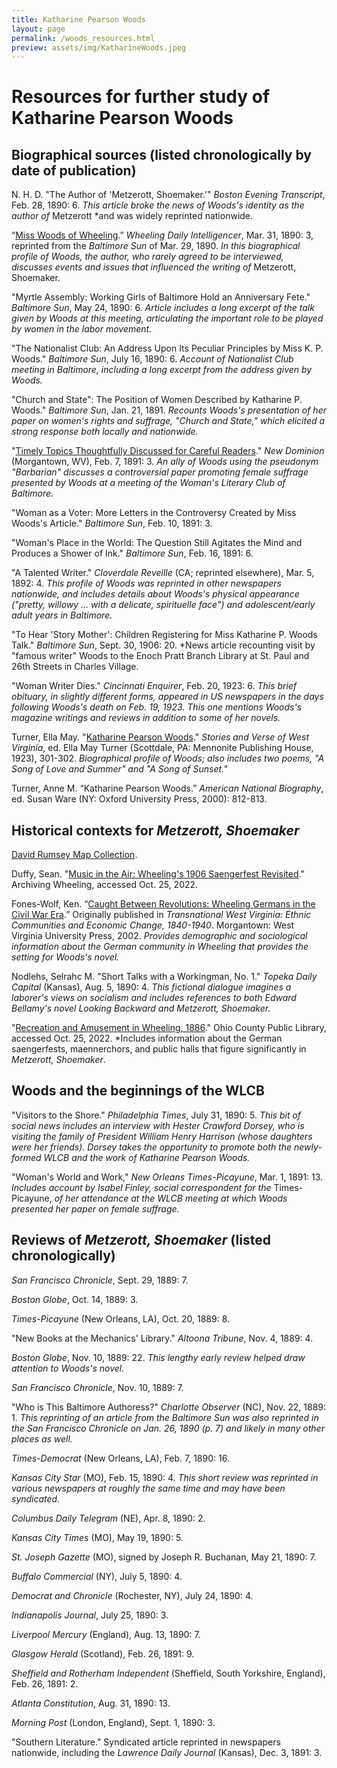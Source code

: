 ```yaml
---
title: Katharine Pearson Woods
layout: page
permalink: /woods_resources.html
preview: assets/img/KatharineWoods.jpeg
---
```


# Resources for further study of Katharine Pearson Woods

## Biographical sources (listed chronologically by date of publication)

N. H. D. "The Author of 'Metzerott, Shoemaker.'" _Boston Evening Transcript_, Feb. 28, 1890: 6. *This article broke the news of Woods's identity as the author of* Metzerott *and was widely reprinted nationwide. 

“[Miss Woods of Wheeling](https://chroniclingamerica.loc.gov/lccn/sn84026844/1890-03-31/ed-1/seq-3/#date1=1777&sort=date&rows=20&words=Katharine+Woods&searchType=basic&sequence=0&index=2&state=West+Virginia&date2=1930&proxtext=katharine+AND+woods&y=0&x=0&dateFilterType=yearRange&page=1).” _Wheeling Daily Intelligencer_, Mar. 31, 1890: 3, reprinted from the _Baltimore Sun_ of Mar. 29, 1890. *In this biographical profile of Woods, the author, who rarely agreed to be interviewed, discusses events and issues that influenced the writing of* Metzerott, Shoemaker.

"Myrtle Assembly: Working Girls of Baltimore Hold an Anniversary Fete." _Baltimore Sun_, May 24, 1890: 6. *Article includes a long excerpt of the talk given by Woods at this meeting, articulating the important role to be played by women in the labor movement.*

"The Nationalist Club: An Address Upon Its Peculiar Principles by Miss K. P. Woods." _Baltimore Sun_, July 16, 1890: 6. *Account of Nationalist Club meeting in Baltimore, including a long excerpt from the address given by Woods.*

"Church and State": The Position of Women Described by Katharine P. Woods." _Baltimore Sun_, Jan. 21, 1891. *Recounts Woods's presentation of her paper on women's rights and suffrage, "Church and State," which elicited a strong response both locally and nationwide.* 

"[Timely Topics Thoughtfully Discussed for Careful Readers](https://chroniclingamerica.loc.gov/lccn/sn86092182/1891-02-07/ed-1/seq-3/#date1=1777&sort=date&rows=20&words=Katharine+Woods&searchType=basic&sequence=0&index=5&state=West+Virginia&date2=1930&proxtext=katharine+AND+woods&y=0&x=0&dateFilterType=yearRange&page=1)." _New Dominion_ (Morgantown, WV), Feb. 7, 1891: 3. *An ally of Woods using the pseudonym "Barbarian" discusses a controversial paper promoting female suffrage presented by Woods at a meeting of the Woman's Literary Club of Baltimore.*

"Woman as a Voter: More Letters in the Controversy Created by Miss Woods's Article." _Baltimore Sun_, Feb. 10, 1891: 3. 

"Woman's Place in the World: The Question Still Agitates the Mind and Produces a Shower of Ink." _Baltimore Sun_, Feb. 16, 1891: 6. 

"A Talented Writer." _Cloverdale Reveille_ (CA; reprinted elsewhere), Mar. 5, 1892: 4. *This profile of Woods was reprinted in other newspapers nationwide, and includes details about Woods's physical appearance ("pretty, willowy ... with a delicate, spirituelle face") and adolescent/early adult years in Baltimore.*

"To Hear 'Story Mother': Children Registering for Miss Katharine P. Woods Talk." _Baltimore Sun_, Sept. 30, 1906: 20. *News article recounting visit by "famous writer" Woods to the Enoch Pratt Branch Library at St. Paul and 26th Streets in Charles Village.

"Woman Writer Dies." _Cincinnati Enquirer_, Feb. 20, 1923: 6. *This brief obituary, in slightly different forms, appeared in US newspapers in the days following Woods's death on Feb. 19, 1923. This one mentions Woods's magazine writings and reviews in addition to some of her novels.*

Turner, Ella May. "[Katharine Pearson Woods](https://babel.hathitrust.org/cgi/pt?id=uva.x030790116&view=1up&seq=331&skin=2021&q1=katharine%20pearson)." *Stories and Verse of West Virginia*, ed. Ella May Turner (Scottdale, PA: Mennonite Publishing House, 1923), 301-302. *Biographical profile of Woods; also includes two poems, "A Song of Love and Summer" and "A Song of Sunset."*

Turner, Anne M. “Katharine Pearson Woods.” *American National Biography*, ed. Susan Ware (NY: Oxford University Press, 2000): 812-813.


## Historical contexts for _Metzerott, Shoemaker_

[David Rumsey Map Collection](https://www.davidrumsey.com/).

Duffy, Sean. "[Music in the Air: Wheeling's 1906 Saengerfest Revisited](http://www.archivingwheeling.org/blog/wheeling-1906-saengerfest-revisited)." Archiving Wheeling, accessed Oct. 25, 2022.

Fones-Wolf, Ken. “[Caught Between Revolutions: Wheeling Germans in the Civil War Era](https://textbooks.lib.wvu.edu/wvhistory/files/html/04_wv_history_reader_fones-wolf/#footer_42).” Originally published in *Transnational West Virginia: Ethnic Communities and Economic Change, 1840-1940*. Morgantown: West Virginia University Press, 2002. *Provides demographic and sociological information about the German community in Wheeling that provides the setting for Woods's novel.*

Nodlehs, Selrahc M. "Short Talks with a Workingman, No. 1." _Topeka Daily Capital_ (Kansas), Aug. 5, 1890: 4. *This fictional dialogue imagines a laborer's views on socialism and includes references to both Edward Bellamy's novel _Looking Backward_ and _Metzerott, Shoemaker_.*

"[Recreation and Amusement in Wheeling, 1886](https://www.ohiocountylibrary.org/history/recreation-and-amusement-in-wheeling-1886/5517)." Ohio County Public Library, accessed Oct. 25, 2022. *Includes information about the German saengerfests, maennerchors, and public halls that figure significantly in _Metzerott, Shoemaker_.

## Woods and the beginnings of the WLCB

"Visitors to the Shore." _Philadelphia Times_, July 31, 1890: 5. *This bit of social news includes an interview with Hester Crawford Dorsey, who is visiting the family of President William Henry Harrison (whose daughters were her friends). Dorsey takes the opportunity to promote both the newly-formed WLCB and the work of Katharine Pearson Woods.*

"Woman's World and Work," _New Orleans Times-Picayune_, Mar. 1, 1891: 13. *Includes account by Isabel Finley, social correspondent for the* Times-Picayune, *of her attendance at the WLCB meeting at which Woods presented her paper on female suffrage.*

## Reviews of _Metzerott, Shoemaker_ (listed chronologically)

_San Francisco Chronicle_, Sept. 29, 1889: 7.

_Boston Globe_, Oct. 14, 1889: 3.

_Times-Picayune_ (New Orleans, LA), Oct. 20, 1889: 8.

"New Books at the Mechanics' Library." _Altoona Tribune_, Nov. 4, 1889: 4.

_Boston Globe_, Nov. 10, 1889: 22. *This lengthy early review helped draw attention to Woods's novel.*

_San Francisco Chronicle_, Nov. 10, 1889: 7.

"Who is This Baltimore Authoress?" _Charlotte Observer_ (NC), Nov. 22, 1889: 1. *This reprinting of an article from the Baltimore Sun was also reprinted in the San Francisco Chronicle on Jan. 26, 1890 (p. 7) and likely in many other places as well.*

_Times-Democrat_ (New Orleans, LA), Feb. 7, 1890: 16. 

_Kansas City Star_ (MO), Feb. 15, 1890: 4. *This short review was reprinted in various newspapers at roughly the same time and may have been syndicated.*

_Columbus Daily Telegram_ (NE), Apr. 8, 1890: 2.

_Kansas City Times_ (MO), May 19, 1890: 5.

_St. Joseph Gazette_ (MO), signed by Joseph R. Buchanan, May 21, 1890: 7.

_Buffalo Commercial_ (NY), July 5, 1890: 4.

_Democrat and Chronicle_ (Rochester, NY), July 24, 1890: 4.

_Indianapolis Journal_, July 25, 1890: 3.

_Liverpool Mercury_ (England), Aug. 13, 1890: 7.

_Glasgow Herald_ (Scotland), Feb. 26, 1891: 9.

_Sheffield and Rotherham Independent_ (Sheffield, South Yorkshire, England), Feb. 26, 1891: 2.

_Atlanta Constitution_, Aug. 31, 1890: 13.

_Morning Post_ (London, England), Sept. 1, 1890: 3.

"Southern Literature." Syndicated article reprinted in newspapers nationwide, including the _Lawrence Daily Journal_ (Kansas), Dec. 3, 1891: 3.
